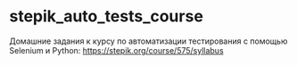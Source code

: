 # stepik_auto_tests_course
Домашние задания к курсу по автоматизации тестирования с помощью Selenium и Python: https://stepik.org/course/575/syllabus
